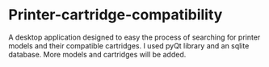 # Printer-cartridge-compatibility
A desktop application designed to easy the process of searching for printer models and their compatible cartridges.
I used pyQt library and an sqlite database.
More models and cartridges will be added.
